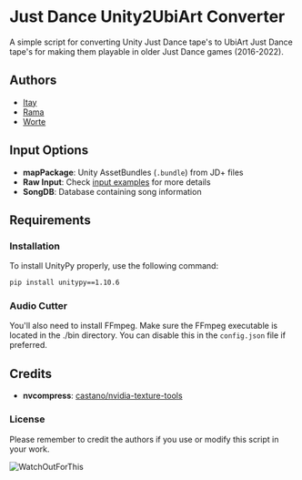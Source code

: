 # Just Dance Unity2UbiArt Converter
A simple script for converting Unity Just Dance tape's to UbiArt Just Dance tape's for making them playable in older Just Dance games (2016-2022).

## Authors
- [Itay](https://github.com/Itaybl14)
- [Rama](https://github.com/rama0dev)
- [Worte](https://github.com/wortestudios)

## Input Options
- **mapPackage**: Unity AssetBundles (`.bundle`) from JD+ files
- **Raw Input**: Check [input examples](./input/MapName) for more details
- **SongDB**: Database containing song information

## Requirements
### Installation
To install UnityPy properly, use the following command:
```bash
pip install unitypy==1.10.6
```
### Audio Cutter
You'll also need to install FFmpeg. Make sure the FFmpeg executable is located in the ./bin directory. You can disable this in the `config.json` file if preferred.

## Credits
- **nvcompress**: [castano/nvidia-texture-tools](https://github.com/castano/nvidia-texture-tools)

### License
Please remember to credit the authors if you use or modify this script in your work.

![WatchOutForThis](https://ramastuff.ramaprojects.ru/other/Unity2UbiArt.png)